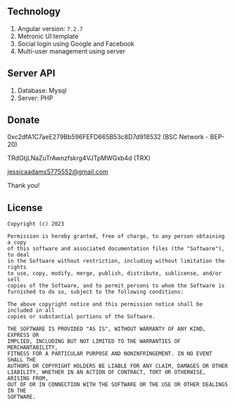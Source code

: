 ## Technology
1. Angular version: `7.2.7`
2. Metronic UI template
3. Social login using Google and Facebook
4. Multi-user management using server

## Server API
1. Database: Mysql
2. Server: PHP

## Donate
0xc2dfA1C7aeE279Bb596FEFD665B53c8D7d918532 (BSC Network - BEP-20)

TRdGtjLNaZuTrAwnzfskrg4VJTpMWGxb4d (TRX)

jessicaadams5775552@gmail.com

Thank you!

## License

```
Copyright (c) 2023

Permission is hereby granted, free of charge, to any person obtaining a copy
of this software and associated documentation files (the "Software"), to deal
in the Software without restriction, including without limitation the rights
to use, copy, modify, merge, publish, distribute, sublicense, and/or sell
copies of the Software, and to permit persons to whom the Software is
furnished to do so, subject to the following conditions:

The above copyright notice and this permission notice shall be included in all
copies or substantial portions of the Software.

THE SOFTWARE IS PROVIDED "AS IS", WITHOUT WARRANTY OF ANY KIND, EXPRESS OR
IMPLIED, INCLUDING BUT NOT LIMITED TO THE WARRANTIES OF MERCHANTABILITY,
FITNESS FOR A PARTICULAR PURPOSE AND NONINFRINGEMENT. IN NO EVENT SHALL THE
AUTHORS OR COPYRIGHT HOLDERS BE LIABLE FOR ANY CLAIM, DAMAGES OR OTHER
LIABILITY, WHETHER IN AN ACTION OF CONTRACT, TORT OR OTHERWISE, ARISING FROM,
OUT OF OR IN CONNECTION WITH THE SOFTWARE OR THE USE OR OTHER DEALINGS IN THE
SOFTWARE.
```
